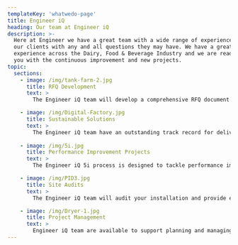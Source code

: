```yaml
---
templateKey: 'whatwedo-page'
title: Engineer iQ
heading: Our team at Engineer iQ
description: >-
  Here at Engineer we have a great team with a wide range of experience to help
  our clients with any and all questions they may have. We have a great wealth of
  experience across the Dairy, Food & Beverage Industry and we are ready to help
  you with the continuous improvement and new projects.
topic:
  sections:
    - image: /img/tank-farm-2.jpg
      title: RFQ Development
      text: >
        The Engineer iQ team will develop a comprehensive RFQ document for your new project and support the vendor selection process. Working with your team Engineer iQ will capture your requirements and translate these into product, process, automation & schedule requirements driven by a robust project management template.

    - image: /img/Digital-Factory.jpg
      title: Sustainable Solutions
      text: >
        The Engineer iQ team have an outstanding track record for delivering Carbon Neutral, high performing processes driven by an integrated automation operation based on a high availability architecture. The factory of the future today!
 
    - image: /img/5i.jpg
      title: Performance Improvement Projects
      text: >
        The Engineer iQ 5i process is designed to tackle performance improvement initiatives and drive your operation to best in class. Our process is based on years of experience in the food and beverage industry and is underpinned by Six Sigma methodology and the 5 Whys problem solving techniques.

    - image: /img/PID3.jpg
      title: Site Audits
      text: >
        The Engineer iQ team will audit your installation and provide expert advice on hygiene, CIP, process, automation, operation and utilisation and efficiency. This includes a review of documentation, reporting, SOP’s and skills gaps.

    - image: /img/Dryer-1.jpg
      title: Project Management
      text: >
        Engineer iQ team are available to support planning and managing your project schedule. This extends to assistance with equipment specifications, vendor quality audits, factory acceptance tests, support to site activities and takeover and performance qualification.
---
```

